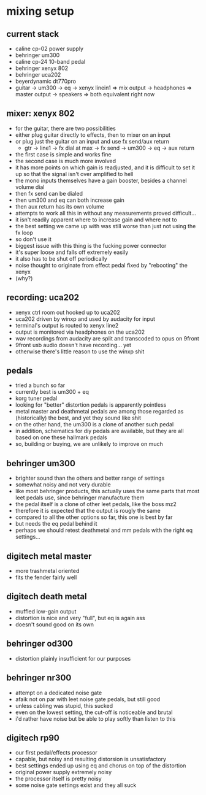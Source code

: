 # mixing setup

## current stack

- caline cp-02 power supply
- behringer um300
- caline cp-24 10-band pedal
- behringer xenyx 802
- behringer uca202
- beyerdynamic dt770pro
- guitar → um300 → eq → xenyx linein1
	⇒ mix output → headphones
	⇒ master output → speakers
	⇒ both equivalent right now


## mixer: xenyx 802

- for the guitar, there are two possibilities
- either plug guitar directly to effects, then to mixer on an input
- or plug just the guitar on an input and use fx send/aux return
	* gtr → line1 → fx dial at max → fx send → um300 → eq → aux return
- the first case is simple and works fine
- the second case is much more involved
- it has more points on which gain is readjusted,
and it is difficult to set it up so that the signal isn't over amplified to hell
- the mono inputs themselves have a gain booster, besides a channel volume dial
- then fx send can be dialed
- then um300 and eq can both increase gain
- then aux return has its own volume
- attempts to work all this in without any measurements proved difficult...
- it isn't readily apparent where to increase gain and where not to
- the best setting we came up with was still worse than just not using the fx loop
- so don't use it
- biggest issue with this thing is the fucking power connector
- it's super loose and falls off extremely easily
- it also has to be shut off periodically
- noise thought to originate from effect pedal fixed by "rebooting" the xenyx
- (why?)


## recording: uca202

- xenyx ctrl room out hooked up to uca202
- uca202 driven by winxp and used by audacity for input
- terminal's output is routed to xenyx line2
- output is monitored via headphones on the uca202
- wav recordings from audacity are split and transcoded to opus on 9front
- 9front usb audio doesn't have recording... yet
- otherwise there's little reason to use the winxp shit


## pedals

- tried a bunch so far
- currently best is um300 + eq
- korg tuner pedal
- looking for "better" distortion pedals is apparently pointless
- metal master and deathmetal pedals are among those regarded as (historically) the best,
and yet they sound like shit
- on the other hand, the um300 is a clone of another such pedal
- in addition, schematics for diy pedals are available,
but they are all based on one these hallmark pedals
- so, building or buying, we are unlikely to improve on much


## behringer um300

- brighter sound than the others and better range of settings
- somewhat noisy and not very durable
- like most behringer products,
this actually uses the same parts that most leet pedals use,
since behringer manufacture them
- the pedal itself is a clone of other leet pedals, like the boss mz2
- therefore it is expected that the output is rougly the same
- compared to all the other options so far, this one is best by far
- but needs the eq pedal behind it
- perhaps we should retest deathmetal and mm pedals with the right eq settings...


## digitech metal master

- more trashmetal oriented
- fits the fender fairly well


## digitech death metal

- muffled low-gain output
- distortion is nice and very "full", but eq is again ass
- doesn't sound good on its own


## behringer od300

- distortion plainly insufficient for our purposes


## behringer nr300

- attempt on a dedicated noise gate
- afaik not on par with leet noise gate pedals, but still good
- unless cabling was stupid, this sucked
- even on the lowest setting, the cut-off is noticeable and brutal
- i'd rather have noise but be able to play softly than listen to this


## digitech rp90

- our first pedal/effects processor
- capable, but noisy and resulting distorsion is unsatisfactory
- best settings ended up using eq and chorus on top of the distortion
- original power supply extremely noisy
- the processor itself is pretty noisy
- some noise gate settings exist and they all suck
